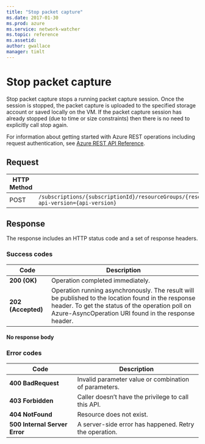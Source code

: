 ```yaml
---
title: "Stop packet capture"
ms.date: 2017-01-30
ms.prod: azure
ms.service: network-watcher
ms.topic: reference
ms.assetid: 
author: gwallace
manager: timlt
---
```


# Stop packet capture

Stop packet capture stops a running packet capture session. Once the session is stopped, the packet capture is uploaded to the specified storage account or saved locally on the VM. If the packet capture session has already stopped (due to time or size constraints) then there is no need to explicitly call stop again.

For information about getting started with Azure REST operations including request authentication, see [Azure REST API Reference](../../../index.md).

## Request

| HTTP Method | URI|  
| ----------- |----|  
| POST | `/subscriptions/{subscriptionId}/resourceGroups/{resourceGroupName}/providers/Microsoft.Network/networkWatchers/{networkWatcherName}/packetCaptures/{packetCaptureName}/stop?api-version={api-version}` |

## Response  

The response includes an HTTP status code and a set of response headers.

### Success codes

| Code | Description |
| ---- | ----------- |
| **200 (OK)** | Operation completed immediately. | 
| **202 (Accepted)** | Operation running asynchronously. The result will be published to the location found in the response header. To get the status of the operation poll on Azure-AsyncOperation URI found in the response header. | 

#### No response body

### Error codes

| Code | Description |
| ---- | ----------- |
| **400 BadRequest** | Invalid parameter value or combination of parameters. | 
| **403 Forbidden** | Caller doesn’t have the privilege to call this API. |
| **404 NotFound** | Resource does not exist. |
| **500 Internal Server Error** |  A server-side error has happened. Retry the operation. |     



 
